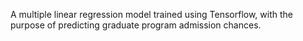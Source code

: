 A multiple linear regression model trained using Tensorflow, with the purpose of predicting graduate program admission chances.
